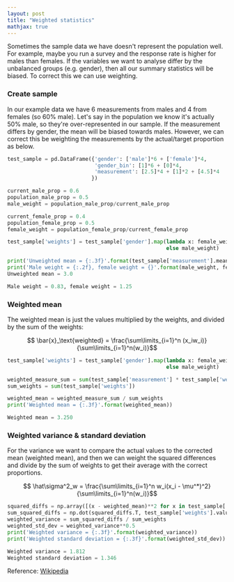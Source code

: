 ```yaml
---
layout: post
title: "Weighted statistics"
mathjax: true
---
```


Sometimes the sample data we have doesn't represent the population well. For example, maybe you run a survey and the response rate is higher for males than females. If the variables we want to analyse differ by the unbalanced groups (e.g. gender), then all our summary statistics will be biased. To correct this we can use weighting.

### Create sample

In our example data we have 6 measurements from males and 4 from females (so 60% male). Let's say in the population we know it's actually 50% male, so they're over-represented in our sample. If the measurement differs by gender, the mean will be biased towards males. However, we can correct this be weighting the measurements by the actual/target proportion as below.

```python
test_sample = pd.DataFrame({'gender': ['male']*6 + ['female']*4,
                            'gender_bin': [1]*6 + [0]*4,
                            'measurement': [2.5]*4 + [1]*2 + [4.5]*4
                           })

current_male_prop = 0.6
population_male_prop = 0.5
male_weight = population_male_prop/current_male_prop

current_female_prop = 0.4
population_female_prop = 0.5
female_weight = population_female_prop/current_female_prop

test_sample['weights'] = test_sample['gender'].map(lambda x: female_weight if x=='female'
                                                   else male_weight)

print('Unweighted mean = {:.3f}'.format(test_sample['measurement'].mean()))
print('Male weight = {:.2f}, female weight = {}'.format(male_weight, female_weight))
Unweighted mean = 3.0
```
```python
Male weight = 0.83, female weight = 1.25
```

### Weighted mean

The weighted mean is just the values multiplied by the weights, and divided by the sum of the weights:

$$ \bar{x}_\text{weighted} = \frac{\sum\limits_{i=1}^n (x_iw_i)}{\sum\limits_{i=1}^n(w_i)}$$

```python
test_sample['weights'] = test_sample['gender'].map(lambda x: female_weight if x=='female'
                                                   else male_weight)

weighted_measure_sum = sum(test_sample['measurement'] * test_sample['weights'])
sum_weights = sum(test_sample['weights'])

weighted_mean = weighted_measure_sum / sum_weights
print('Weighted mean = {:.3f}'.format(weighted_mean))
```
```python
Weighted mean = 3.250
```

### Weighted variance & standard deviation

For the variance we want to compare the actual values to the corrected mean (weighted mean), and then we can weight the squared differences and divide by the sum of weights to get their average with the correct proportions. 

$$ \hat\sigma^2_w = \frac{\sum\limits_{i=1}^n w_i(x_i - \mu^*)^2}{\sum\limits_{i=1}^n(w_i)}$$

```python
squared_diffs = np.array([(x - weighted_mean)**2 for x in test_sample['measurement']])
sum_squared_diffs = np.dot(squared_diffs.T, test_sample['weights'].values)
weighted_variance = sum_squared_diffs / sum_weights
weighted_std_dev = weighted_variance**0.5
print('Weighted variance = {:.3f}'.format(weighted_variance))
print('Weighted standard deviation = {:.3f}'.format(weighted_std_dev))
```
```python
Weighted variance = 1.812
Weighted standard deviation = 1.346
```

Reference: [Wikipedia](https://en.wikipedia.org/wiki/Weighted_arithmetic_mean#Weighted_sample_variance)

